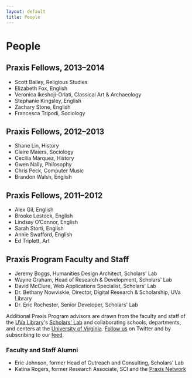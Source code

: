 ```yaml
---
layout: default 
title: People
---
```


# People

## Praxis Fellows, 2013–2014

* Scott Bailey, Religious Studies
* Elizabeth Fox, English
* Veronica Ikeshoji-Orlati, Classical Art & Archaeology
* Stephanie Kingsley, English
* Zachary Stone, English
* Francesca Tripodi, Sociology

## Praxis Fellows, 2012–2013

* Shane Lin, History
* Claire Maiers, Sociology
* Cecilia Márquez, History
* Gwen Nally, Philosophy
* Chris Peck, Computer Music
* Brandon Walsh, English

## Praxis Fellows, 2011–2012

* Alex Gil, English
* Brooke Lestock, English
* Lindsay O’Connor, English
* Sarah Storti, English
* Annie Swafford, English
* Ed Triplett, Art

## Praxis Program Faculty and Staff

* Jeremy Boggs, Humanities Design Architect, Scholars' Lab
* Wayne Graham, Head of Research & Development, Scholars' Lab
* David McClure, Web Applications Specialist, Scholars' Lab
* Dr. Bethany Nowviskie, Director, Digital Research & Scholarship, UVa Library
* Dr. Eric Rochester, Senior Developer, Scholars' Lab

Additional Praxis Program advisors are drawn from the faculty and staff of the [UVa Library](http://lib.virginia.edu/)'s [Scholars' Lab](http://www2.lib.virginia.edu/scholarslab/consultation/index.html) and collaborating schools, departments, and centers at the [University of Virginia](http://www.virginia.edu/). [Follow us](http://twitter.com/#!/praxisprogram) on Twitter and by subscribing to our [feed](http://www.scholarslab.org/tag/praxis-program/feed/).


### Faculty and Staff Alumni

* Eric Johnson, former Head of Outreach and Consulting, Scholars' Lab
* Katina Rogers, former Research Associate, SCI and the [Praxis Network](http://praxis-network.org/)

